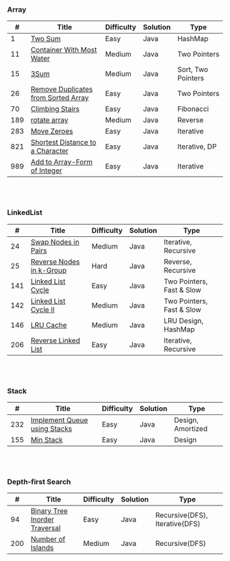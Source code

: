 ### Array
| # | Title | Difficulty | Solution | Type |
|---| ----- | ---------- | -------- | ---- |
| 1 | [Two Sum](https://github.com/HackBL/Leetcode/blob/main/Array/1.%20Two%20Sum.md) | Easy | Java | HashMap |
| 11 | [Container With Most Water](https://github.com/HackBL/Leetcode/blob/main/Array/11.%20Container%20With%20Most%20Water.md) | Medium | Java | Two Pointers |
| 15 | [3Sum](https://github.com/HackBL/Leetcode/blob/main/Array/15.%203Sum.md) | Medium | Java | Sort, Two Pointers |
| 26 | [Remove Duplicates from Sorted Array](https://github.com/HackBL/Leetcode/blob/main/Array/26.%20Remove%20Duplicates%20from%20Sorted%20Array.md) | Easy | Java | Two Pointers |
| 70 | [Climbing Stairs](https://github.com/HackBL/Leetcode/blob/main/Array/70.%20Climbing%20Stairs.md) | Easy | Java | Fibonacci |
| 189 | [rotate array](https://github.com/HackBL/Leetcode/blob/main/Array/189.%20rotate%20array.md) | Medium | Java | Reverse |
| 283 | [Move Zeroes](https://github.com/HackBL/Leetcode/blob/main/Array/283.%20Move%20Zeros.md) | Easy | Java | Iterative |
| 821 | [Shortest Distance to a Character](https://github.com/HackBL/Leetcode/blob/main/Array/821.%20Shortest%20Distance%20to%20a%20Character.md) | Easy | Java |  Iterative, DP|
| 989 | [Add to Array-Form of Integer](https://github.com/HackBL/Leetcode/blob/main/Array/989.%20Add%20to%20Array-Form%20of%20Integer.md) | Easy | Java | Iterative |

<br /><br />
### LinkedList
| # | Title | Difficulty | Solution | Type |
|---| ----- | ---------- | -------- | ---- |
| 24 | [Swap Nodes in Pairs](https://github.com/HackBL/Leetcode/blob/main/LinkedList/24.%20Swap%20Nodes%20in%20Pairs.md) | Medium | Java | Iterative, Recursive |
| 25 | [Reverse Nodes in k-Group](https://github.com/HackBL/Leetcode/blob/main/LinkedList/25.%20Reverse%20Nodes%20in%20k-Group.md) | Hard | Java | Reverse, Recursive |
| 141 | [Linked List Cycle](https://github.com/HackBL/Leetcode/blob/main/LinkedList/141.%20Linked%20List%20Cycle.md) | Easy | Java | Two Pointers, Fast & Slow |
| 142 | [Linked List Cycle II](https://github.com/HackBL/Leetcode/blob/main/LinkedList/142.%20Linked%20List%20Cycle%20II.md) | Medium | Java | Two Pointers, Fast & Slow |
| 146 | [LRU Cache](https://github.com/HackBL/Leetcode/blob/main/LinkedList/146.%20LRU%20cache.md) | Medium | Java | LRU Design, HashMap |
| 206 | [Reverse Linked List](https://github.com/HackBL/Leetcode/blob/main/LinkedList/206.%20Reverse%20Linked%20List.md) | Easy | Java | Iterative, Recursive |

<br /><br />
### Stack
| # | Title | Difficulty | Solution | Type |
|---| ----- | ---------- | -------- | ---- |
| 232 | [Implement Queue using Stacks](https://github.com/HackBL/Leetcode/blob/main/Stack/232.%20Implement%20Queue%20using%20Stacks.md) | Easy | Java | Design, Amortized |
| 155 | [Min Stack](https://github.com/HackBL/Leetcode/blob/main/Stack/155.%20Min%20Stack.md) | Easy | Java | Design |


<br /><br />
### Depth-first Search
| # | Title | Difficulty | Solution | Type |
|---| ----- | ---------- | -------- | ---- |
| 94 | [Binary Tree Inorder Traversal](https://github.com/HackBL/Leetcode/blob/main/Depth-first%20Search/94.%20Binary%20Tree%20Inorder%20Traversal.md) | Easy | Java | Recursive(DFS), Iterative(DFS) |
| 200 | [Number of Islands](https://github.com/HackBL/Leetcode/blob/main/Depth-first%20Search/200.%20Number%20of%20Islands.md) | Medium | Java | Recursive(DFS) |








